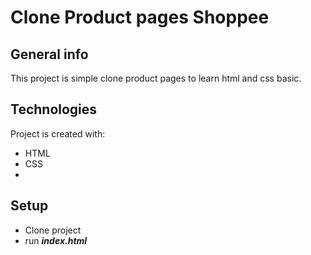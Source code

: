 # Clone Product pages Shoppee

## General info
This project is simple clone product pages to learn html and css basic.

## Technologies
Project is created with:
* HTML
* CSS
*
## Setup
* Clone project
* run ***index.html***